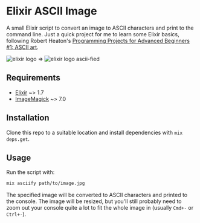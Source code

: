 # Elixir ASCII Image

A small Elixir script to convert an image to ASCII characters and print to the command line. Just a quick project for me to learn some Elixir basics, following Robert Heaton's [Programming Projects for Advanced Beginners #1: ASCII art](https://robertheaton.com/2018/06/12/programming-projects-for-advanced-beginners-ascii-art/).

![elixir logo](http://oi63.tinypic.com/2n3620.jpg) => ![elixir logo ascii-fied](http://oi63.tinypic.com/dgnfip.jpg)

## Requirements

- [Elixir](https://elixir-lang.org/) ~> 1.7
- [ImageMagick](https://www.imagemagick.org/) ~> 7.0

## Installation

Clone this repo to a suitable location and install dependencies with `mix deps.get`.

## Usage

Run the script with:

```bash
mix asciify path/to/image.jpg
```

The specified image will be converted to ASCII characters and printed to the console. The image will be resized, but you'll still probably need to zoom out your console quite a lot to fit the whole image in (usually `Cmd+-` or `Ctrl+-`).
